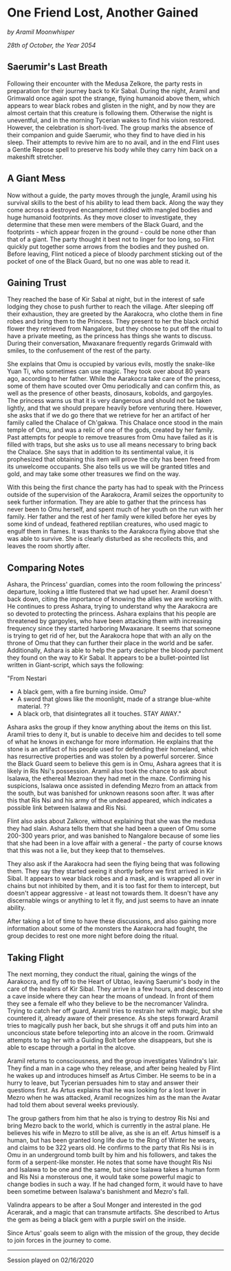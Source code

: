 # One Friend Lost, Another Gained

*by Aramil Moonwhisper*

*28th of October, the Year 2054*

## Saerumir's Last Breath
Following their encounter with the Medusa Zelkore, the party rests in preparation for their journey back to Kir Sabal. During the night, Aramil and Grimwald once again spot the strange, flying humanoid above them, which appears to wear black robes and glisten in the night, and by now they are almost certain that this creature is following them. Otherwise the night is uneventful, and in the morning Tycerian wakes to find his vision restored. However, the celebration is short-lived. The group marks the absence of their companion and guide Saerumir, who they find to have died in his sleep. Their attempts to revive him are to no avail, and in the end Flint uses a Gentle Repose spell to preserve his body while they carry him back on a makeshift stretcher.

## A Giant Mess
Now without a guide, the party moves through the jungle, Aramil using his survival skills to the best of his ability to lead them back. Along the way they come across a destroyed encampment riddled with mangled bodies and huge humanoid footprints. As they move closer to investigate, they determine that these men were members of the Black Guard, and the footprints - which appear frozen in the ground - could be none other than that of a giant. The party thought it best not to linger for too long, so Flint quickly put together some arrows from the bodies and they pushed on. Before leaving, Flint noticed a piece of bloody parchment sticking out of the pocket of one of the Black Guard, but no one was able to read it.

## Gaining Trust
They reached the base of Kir Sabal at night, but in the interest of safe lodging they chose to push further to reach the village. After sleeping off their exhaustion, they are greeted by the Aarakocra, who clothe them in fine robes and bring them to the Princess. They present to her the black orchid flower they retrieved from Nangalore, but they choose to put off the ritual to have a private meeting, as the princess has things she wants to discuss. During their conversation, Mwaxanare frequently regards Grimwald with smiles, to the confusement of the rest of the party.

She explains that Omu is occupied by various evils, mostly the snake-like Yuan Ti, who sometimes can use magic. They took over about 80 years ago, according to her father. While the Aarakocra take care of the princess, some of them have scouted over Omu periodically and can confirm this, as well as the presence of other beasts, dinosaurs, kobolds, and gargoyles. The princess warns us that it is very dangerous and should not be taken lightly, and that we should prepare heavily before venturing there. However, she asks that if we do go there that we retrieve for her an artifact of her family called the Chalace of Ch'gakwa. This Chalace once stood in the main temple of Omu, and was a relic of one of the gods, created by her family. Past attempts for people to remove treasures from Omu have failed as it is filled with traps, but she asks us to use all means necessary to bring back the Chalace. She says that in addition to its sentimental value, it is prophesized that obtaining this item will prove the city has been freed from its unwelcome occupants. She also tells us we will be granted titles and gold, and may take some other treasures we find on the way.

With this being the first chance the party has had to speak with the Princess outside of the supervision of the Aarakocra, Aramil seizes the opportunity to seek further information. They are able to gather that the princess has never been to Omu herself, and spent much of her youth on the run with her family. Her father and the rest of her family were killed before her eyes by some kind of undead, feathered reptilian creatures, who used magic to engulf them in flames. It was thanks to the Aarakocra flying above that she was able to survive. She is clearly disturbed as she recollects this, and leaves the room shortly after.

## Comparing Notes
Ashara, the Princess' guardian, comes into the room following the princess' departure, looking a little flustered that we had upset her. Aramil doesn't back down, citing the importance of knowing the allies we are working with. He continues to press Ashara, trying to understand why the Aarakocra are so devoted to protecting the princess. Ashara explains that his people are threatened by gargoyles, who have been attacking them with increasing frequency since they started harboring Mwaxanare. It seems that someone is trying to get rid of her, but the Aarakocra hope that with an ally on the throne of Omu that they can further their place in the world and be safer.
Additionally, Ashara is able to help the party decipher the bloody parchment they found on the way to Kir Sabal. It appears to be a bullet-pointed list written in Giant-script, which says the following:

"From Nestari
- A black gem, with a fire burning inside. Omu?
- A sword that glows like the moonlight, made of a strange blue-white material. ??
- A black orb, that disintegrates all it touches. STAY AWAY."

Ashara asks the group if they know anything about the items on this list. Aramil tries to deny it, but is unable to deceive him and decides to tell some of what he knows in exchange for more information. He explains that the stone is an artifact of his people used for defending their homeland, which has resurrective properties and was stolen by a powerful sorcerer. Since the Black Guard seem to believe this gem is in Omu, Ashara agrees that it is likely in Ris Nsi's possession. Aramil also took the chance to ask about Isalawa, the ethereal Mezroan they had met in the maze. Confirming his suspicions, Isalawa once assisted in defending Mezro from an attack from the south, but was banished for unknown reasons soon after. It was after this that Ris Nsi and his army of the undead appeared, which indicates a possible link between Isalawa and Ris Nsi.

Flint also asks about Zalkore, without explaining that she was the medusa they had slain. Ashara tells them that she had been a queen of Omu some 200-300 years prior, and was banished to Nangalore because of some lies that she had been in a love affair with a general - the party of course knows that this was not a lie, but they keep that to themselves. 

They also ask if the Aarakocra had seen the flying being that was following them. They say they started seeing it shortly before we first arrived in Kir Sibal. It appears to wear black robes and a mask, and is wrapped all over in chains but not inhibited by them, and it is too fast for them to intercept, but doesn't appear aggressive - at least not towards them. It doesn't have any discernable wings or anything to let it fly, and just seems to have an innate ability.

After taking a lot of time to have these discussions, and also gaining more information about some of the monsters the Aarakocra had fought, the group decides to rest one more night before doing the ritual.

## Taking Flight
The next morning, they conduct the ritual, gaining the wings of the Aarakocra, and fly off to the Heart of Ubtao, leaving Saerumir's body in the care of the healers of Kir Sibal. They arrive in a few hours, and descend into a cave inside where they can hear the moans of undead. In front of them they see a female elf who they believe to be the necromancer Valindra. Trying to catch her off guard, Aramil tries to restrain her with magic, but she countered it, already aware of their presence. As she steps forward Aramil tries to magically push her back, but she shrugs it off and puts him into an unconcious state before teleporting into an alcove in the room. Grimwald attempts to tag her with a Guiding Bolt before she disappears, but she is able to escape through a portal in the alcove.

Aramil returns to consciousness, and the group investigates Valindra's lair. They find a man in a cage who they release, and after being healed by Flint he wakes up and introduces himself as Artus Cimber. He seems to be in a hurry to leave, but Tycerian persuades him to stay and answer their questions first. As Artus explains that he was looking for a lost lover in Mezro when he was attacked, Aramil recognizes him as the man the Avatar had told them about several weeks previously.

The group gathers from him that he also is trying to destroy Ris Nsi and bring Mezro back to the world, which is currently in the astral plane. He believes his wife in Mezro to still be alive, as she is an elf. Artus himself is a human, but has been granted long life due to the Ring of Winter he wears, and claims to be 322 years old. He confirms to the party that Ris Nsi is in Omu in an underground tomb built by him and his followers, and takes the form of a serpent-like monster. He notes that some have thought Ris Nsi and Isalawa to be one and the same, but since Isalawa takes a human form and Ris Nsi a monsterous one, it would take some powerful magic to change bodies in such a way. If he had changed form, it would have to have been sometime between Isalawa's banishment and Mezro's fall.

Valindra appears to be after a Soul Monger and interested in the god Acerarak, and a magic that can transmute artifacts. She described to Artus the gem as being a black gem with a purple swirl on the inside.

Since Artus' goals seem to align with the mission of the group, they decide to join forces in the journey to come.

----------------------------
Session played on 02/16/2020
